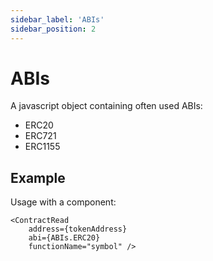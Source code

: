 ```yaml
---
sidebar_label: 'ABIs'
sidebar_position: 2
---
```


# ABIs

A javascript object containing often used ABIs:
* ERC20
* ERC721
* ERC1155

## Example

Usage with a component:

```
<ContractRead 
    address={tokenAddress} 
    abi={ABIs.ERC20} 
    functionName="symbol" />
```
